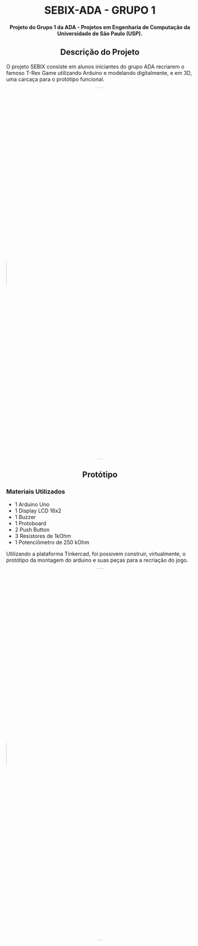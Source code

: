 <h1 align="center">SEBIX-ADA - GRUPO 1</h1>

<h4 align="center">Projeto do Grupo 1 da ADA - Projetos em Engenharia de Computação da Universidade de São Paulo (USP).</h4>

<h2 align="center">Descrição do Projeto</h2>

O projeto SEBIX consiste em alunos iniciantes do grupo ADA recriarem o famoso T-Rex Game utilizando Arduino e modelando digitalmente, e em 3D, uma carcaça para o protótipo funcional.

<img style="border-radius: 50%;" src="https://user-images.githubusercontent.com/67606081/136465914-563add4b-2ab8-496a-9c46-51d081d7d07e.gif" width="1000" alt=""/>

<h2 align="center">Protótipo</h2>

### Materiais Utilizados

- 1 Arduino Uno
- 1 Display LCD 16x2
- 1 Buzzer
- 1 Protoboard
- 2 Push Button
- 3 Resistores de 1kOhm
- 1 Potenciômetro de 250 kOhm

Utilizando a plataforma Tinkercad, foi possivem construir, virtualmente, o protótipo da montagem do arduino e suas peças para a recriação do jogo.

<img style="border-radius: 50%;" src="https://user-images.githubusercontent.com/67606081/136470549-05f6490d-4558-4cba-a0c8-0147c2651a8d.png" width="1000" alt=""/>
